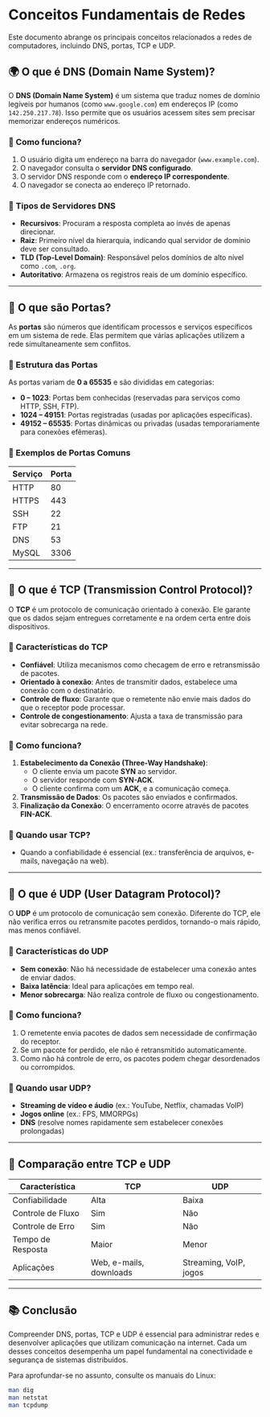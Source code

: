 # Conceitos Fundamentais de Redes

Este documento abrange os principais conceitos relacionados a redes de computadores, incluindo DNS, portas, TCP e UDP.

## 🌍 O que é DNS (Domain Name System)?
O **DNS (Domain Name System)** é um sistema que traduz nomes de domínio legíveis por humanos (como `www.google.com`) em endereços IP (como `142.250.217.78`). Isso permite que os usuários acessem sites sem precisar memorizar endereços numéricos.

### 🔹 Como funciona?
1. O usuário digita um endereço na barra do navegador (`www.example.com`).
2. O navegador consulta o **servidor DNS configurado**.
3. O servidor DNS responde com o **endereço IP correspondente**.
4. O navegador se conecta ao endereço IP retornado.

### 🔹 Tipos de Servidores DNS
- **Recursivos**: Procuram a resposta completa ao invés de apenas direcionar.
- **Raiz**: Primeiro nível da hierarquia, indicando qual servidor de domínio deve ser consultado.
- **TLD (Top-Level Domain)**: Responsável pelos domínios de alto nível como `.com`, `.org`.
- **Autoritativo**: Armazena os registros reais de um domínio específico.

---

## 🎯 O que são Portas?
As **portas** são números que identificam processos e serviços específicos em um sistema de rede. Elas permitem que várias aplicações utilizem a rede simultaneamente sem conflitos.

### 🔹 Estrutura das Portas
As portas variam de **0 a 65535** e são divididas em categorias:
- **0 – 1023**: Portas bem conhecidas (reservadas para serviços como HTTP, SSH, FTP).
- **1024 – 49151**: Portas registradas (usadas por aplicações específicas).
- **49152 – 65535**: Portas dinâmicas ou privadas (usadas temporariamente para conexões efêmeras).

### 🔹 Exemplos de Portas Comuns
| Serviço | Porta |
|---------|------|
| HTTP | 80 |
| HTTPS | 443 |
| SSH | 22 |
| FTP | 21 |
| DNS | 53 |
| MySQL | 3306 |

---

## 🔄 O que é TCP (Transmission Control Protocol)?
O **TCP** é um protocolo de comunicação orientado à conexão. Ele garante que os dados sejam entregues corretamente e na ordem certa entre dois dispositivos.

### 🔹 Características do TCP
- **Confiável**: Utiliza mecanismos como checagem de erro e retransmissão de pacotes.
- **Orientado à conexão**: Antes de transmitir dados, estabelece uma conexão com o destinatário.
- **Controle de fluxo**: Garante que o remetente não envie mais dados do que o receptor pode processar.
- **Controle de congestionamento**: Ajusta a taxa de transmissão para evitar sobrecarga na rede.

### 🔹 Como funciona?
1. **Estabelecimento da Conexão (Three-Way Handshake)**:
   - O cliente envia um pacote **SYN** ao servidor.
   - O servidor responde com **SYN-ACK**.
   - O cliente confirma com um **ACK**, e a comunicação começa.
2. **Transmissão de Dados**: Os pacotes são enviados e confirmados.
3. **Finalização da Conexão**: O encerramento ocorre através de pacotes **FIN-ACK**.

### 🔹 Quando usar TCP?
- Quando a confiabilidade é essencial (ex.: transferência de arquivos, e-mails, navegação na web).

---

## 🚀 O que é UDP (User Datagram Protocol)?
O **UDP** é um protocolo de comunicação sem conexão. Diferente do TCP, ele não verifica erros ou retransmite pacotes perdidos, tornando-o mais rápido, mas menos confiável.

### 🔹 Características do UDP
- **Sem conexão**: Não há necessidade de estabelecer uma conexão antes de enviar dados.
- **Baixa latência**: Ideal para aplicações em tempo real.
- **Menor sobrecarga**: Não realiza controle de fluxo ou congestionamento.

### 🔹 Como funciona?
1. O remetente envia pacotes de dados sem necessidade de confirmação do receptor.
2. Se um pacote for perdido, ele não é retransmitido automaticamente.
3. Como não há controle de erro, os pacotes podem chegar desordenados ou corrompidos.

### 🔹 Quando usar UDP?
- **Streaming de vídeo e áudio** (ex.: YouTube, Netflix, chamadas VoIP)
- **Jogos online** (ex.: FPS, MMORPGs)
- **DNS** (resolve nomes rapidamente sem estabelecer conexões prolongadas)

---

## 🔎 Comparação entre TCP e UDP
| Característica | TCP | UDP |
|--------------|-----|-----|
| Confiabilidade | Alta | Baixa |
| Controle de Fluxo | Sim | Não |
| Controle de Erro | Sim | Não |
| Tempo de Resposta | Maior | Menor |
| Aplicações | Web, e-mails, downloads | Streaming, VoIP, jogos |

---

## 📚 Conclusão
Compreender DNS, portas, TCP e UDP é essencial para administrar redes e desenvolver aplicações que utilizam comunicação na internet. Cada um desses conceitos desempenha um papel fundamental na conectividade e segurança de sistemas distribuídos.

Para aprofundar-se no assunto, consulte os manuais do Linux:
```bash
man dig
man netstat
man tcpdump
```